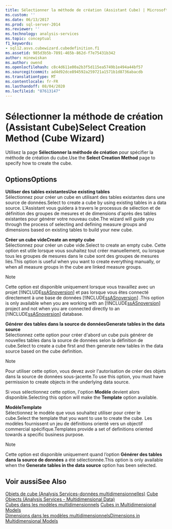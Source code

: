 ```yaml
---
title: Sélectionner la méthode de création (Assistant Cube) | Microsoft Docs
ms.custom: ''
ms.date: 06/13/2017
ms.prod: sql-server-2014
ms.reviewer: ''
ms.technology: analysis-services
ms.topic: conceptual
f1_keywords:
- sql12.asvs.cubewizard.cubedefinition.f1
ms.assetid: 985d3b5b-7891-465b-862d-f7e75431b342
author: minewiskan
ms.author: owend
ms.openlocfilehash: c8c4d611e00a2b3f5d115ea5749b1e494a44bf57
ms.sourcegitcommit: ad4d92dce894592a259721a1571b1d8736abacdb
ms.translationtype: MT
ms.contentlocale: fr-FR
ms.lasthandoff: 08/04/2020
ms.locfileid: "87613147"
---
```

# <a name="select-creation-method-cube-wizard"></a><span data-ttu-id="160dc-102">Sélectionner la méthode de création (Assistant Cube)</span><span class="sxs-lookup"><span data-stu-id="160dc-102">Select Creation Method (Cube Wizard)</span></span>
  <span data-ttu-id="160dc-103">Utilisez la page **Sélectionner la méthode de création** pour spécifier la méthode de création du cube.</span><span class="sxs-lookup"><span data-stu-id="160dc-103">Use the **Select Creation Method** page to specify how to create the cube.</span></span>  
  
## <a name="options"></a><span data-ttu-id="160dc-104">Options</span><span class="sxs-lookup"><span data-stu-id="160dc-104">Options</span></span>  
 <span data-ttu-id="160dc-105">**Utiliser des tables existantes**</span><span class="sxs-lookup"><span data-stu-id="160dc-105">**Use existing tables**</span></span>  
 <span data-ttu-id="160dc-106">Sélectionnez pour créer un cube en utilisant des tables existantes dans une source de données.</span><span class="sxs-lookup"><span data-stu-id="160dc-106">Select to create a cube by using existing tables in a data source.</span></span> <span data-ttu-id="160dc-107">L'Assistant vous guidera à travers le processus de sélection et de définition des groupes de mesures et de dimensions d'après des tables existantes pour générer votre nouveau cube.</span><span class="sxs-lookup"><span data-stu-id="160dc-107">The wizard will guide you through the process of selecting and defining measure groups and dimensions based on existing tables to build your new cube.</span></span>  
  
 <span data-ttu-id="160dc-108">**Créer un cube vide**</span><span class="sxs-lookup"><span data-stu-id="160dc-108">**Create an empty cube**</span></span>  
 <span data-ttu-id="160dc-109">Sélectionnez pour créer un cube vide.</span><span class="sxs-lookup"><span data-stu-id="160dc-109">Select to create an empty cube.</span></span> <span data-ttu-id="160dc-110">Cette option est utile lorsque vous souhaitez tout créer manuellement, ou lorsque tous les groupes de mesures dans le cube sont des groupes de mesures liés.</span><span class="sxs-lookup"><span data-stu-id="160dc-110">This option is useful when you want to create everything manually, or when all measure groups in the cube are linked measure groups.</span></span>  
  
> [!NOTE]  
>  <span data-ttu-id="160dc-111">Cette option est disponible uniquement lorsque vous travaillez avec un projet [!INCLUDE[ssASnoversion](../includes/ssasnoversion-md.md)] et pas lorsque vous êtes connecté directement à une base de données [!INCLUDE[ssASnoversion](../includes/ssasnoversion-md.md)] .</span><span class="sxs-lookup"><span data-stu-id="160dc-111">This option is only available when you are working with an [!INCLUDE[ssASnoversion](../includes/ssasnoversion-md.md)] project and not when you are connected directly to an [!INCLUDE[ssASnoversion](../includes/ssasnoversion-md.md)] database.</span></span>  
  
 <span data-ttu-id="160dc-112">**Générer des tables dans la source de données**</span><span class="sxs-lookup"><span data-stu-id="160dc-112">**Generate tables in the data source**</span></span>  
 <span data-ttu-id="160dc-113">Sélectionnez cette option pour créer d'abord un cube puis générer de nouvelles tables dans la source de données selon la définition de cube.</span><span class="sxs-lookup"><span data-stu-id="160dc-113">Select to create a cube first and then generate new tables in the data source based on the cube definition.</span></span>  
  
> [!NOTE]  
>  <span data-ttu-id="160dc-114">Pour utiliser cette option, vous devez avoir l'autorisation de créer des objets dans la source de données sous-jacente.</span><span class="sxs-lookup"><span data-stu-id="160dc-114">To use this option, you must have permission to create objects in the underlying data source.</span></span>  
  
 <span data-ttu-id="160dc-115">Si vous sélectionnez cette option, l'option **Modèle** devient alors disponible.</span><span class="sxs-lookup"><span data-stu-id="160dc-115">Selecting this option will make the **Template** option available.</span></span>  
  
 <span data-ttu-id="160dc-116">**Modèle**</span><span class="sxs-lookup"><span data-stu-id="160dc-116">**Template**</span></span>  
 <span data-ttu-id="160dc-117">Sélectionnez le modèle que vous souhaitez utiliser pour créer le cube.</span><span class="sxs-lookup"><span data-stu-id="160dc-117">Select the template that you want to use to create the cube.</span></span> <span data-ttu-id="160dc-118">Les modèles fournissent un jeu de définitions orienté vers un objectif commercial spécifique.</span><span class="sxs-lookup"><span data-stu-id="160dc-118">Templates provide a set of definitions oriented towards a specific business purpose.</span></span>  
  
> [!NOTE]  
>  <span data-ttu-id="160dc-119">Cette option est disponible uniquement quand l’option **Générer des tables dans la source de données** a été sélectionnée.</span><span class="sxs-lookup"><span data-stu-id="160dc-119">This option is only available when the **Generate tables in the data source** option has been selected.</span></span>  
  
## <a name="see-also"></a><span data-ttu-id="160dc-120">Voir aussi</span><span class="sxs-lookup"><span data-stu-id="160dc-120">See Also</span></span>  
 <span data-ttu-id="160dc-121">[Objets de cube &#40;Analysis Services-données multidimensionnelles&#41;](multidimensional-models-olap-logical-cube-objects/cube-objects-analysis-services-multidimensional-data.md) </span><span class="sxs-lookup"><span data-stu-id="160dc-121">[Cube Objects &#40;Analysis Services - Multidimensional Data&#41;](multidimensional-models-olap-logical-cube-objects/cube-objects-analysis-services-multidimensional-data.md) </span></span>  
 <span data-ttu-id="160dc-122">[Cubes dans les modèles multidimensionnels](multidimensional-models/cubes-in-multidimensional-models.md) </span><span class="sxs-lookup"><span data-stu-id="160dc-122">[Cubes in Multidimensional Models](multidimensional-models/cubes-in-multidimensional-models.md) </span></span>  
 [<span data-ttu-id="160dc-123">Dimensions dans les modèles multidimensionnels</span><span class="sxs-lookup"><span data-stu-id="160dc-123">Dimensions in Multidimensional Models</span></span>](multidimensional-models/dimensions-in-multidimensional-models.md)  
  
  
